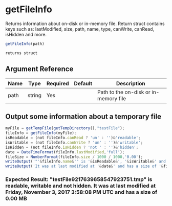 # getFileInfo

Returns information about on-disk or in-memory file. Return struct contains keys such as: lastModified, size, path, name, type, canWrite, canRead, isHidden and more.

```javascript
getFileInfo(path)
```

```javascript
returns struct
```

## Argument Reference

| Name | Type | Required | Default | Description |
| --- | --- | --- | --- | --- |
| path | string | Yes |  | Path to the on-disk or in-memory file |

## Output some information about a temporary file

```javascript
myFile = getTempFile(getTempDirectory(),"testFile");
fileInfo = getFileInfo(myFile);
isReadable = (not fileInfo.canRead ? 'un' : '')&'readable';
isWritable = (not fileInfo.canWrite ? 'un' : '')&'writable';
isHidden = (not fileInfo.isHidden ? 'not ' : '')&'hidden';
date = DateTimeFormat(fileInfo.lastModified,'full');
fileSize = NumberFormat(fileInfo.size / 1000 / 1000,'0.00');
writeOutput('"'&fileInfo.name&'" is '&isReadable&', '&isWritable&' and '&isHidden&'. ');
writeOutput('It was at last modified at '&date&' and has a size of '&fileSize&' MB');
```

### Expected Result: "testFile9217639658547923751.tmp" is readable, writable and not hidden. It was at last modified at Friday, November 3, 2017 3:58:08 PM UTC and has a size of 0.00 MB
